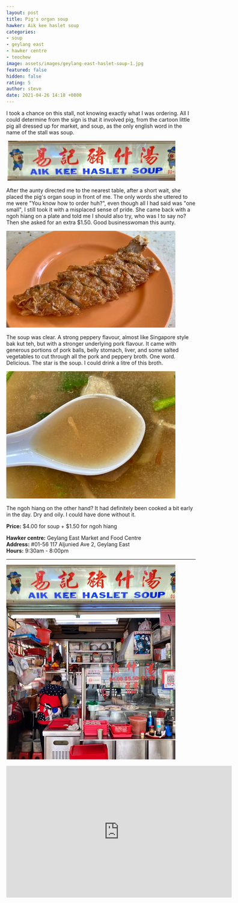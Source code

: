 ```yaml
---
layout: post
title: Pig's organ soup
hawker: Aik kee haslet soup
categories:
- soup
- geylang east
- hawker centre
- teochew
image: assets/images/geylang-east-haslet-soup-1.jpg
featured: false
hidden: false
rating: 5
author: steve
date: 2021-04-26 14:18 +0800
---
```

I took a chance on this stall, not knowing exactly what I was ordering. All I could determine from the sign is that it involved pig, from the cartoon little pig all dressed up for market, and soup, as the only english word in the name of the stall was soup.

![Pig cartoons](/assets/images/geylang-east-haslet-soup-4.jpg "Hey little piggy")

After the aunty directed me to the nearest table, after a short wait, she placed the pig's organ soup in front of me. The only words she uttered to me were "You know how to order huh?", even though all I had said was "one small", I still took it with a misplaced sense of pride. She came back with a ngoh hiang on a plate and told me I should also try, who was I to say no? Then she asked for an extra $1.50. Good businesswoman this aunty.

![ngoh hiang](/assets/images/geylang-east-haslet-soup-2.jpg "Ngoh Hiang")

The soup was clear. A strong peppery flavour, almost like Singapore style bak kut teh, but with a stronger underlying pork flavour. It came with generous portions of pork balls, belly stomach, liver, and some salted vegetables to cut through all the pork and peppery broth. One word. Delicious. The star is the soup. I could drink a litre of this broth.

![The haslet soup](/assets/images/geylang-east-haslet-soup-3.jpg "The haslet soup")

The ngoh hiang on the other hand? It had definitely been cooked a bit early in the day. Dry and oily. I could have done without it.

**Price:** $4.00 for soup + $1.50 for ngoh hiang  

**Hawker centre:** Geylang East Market and Food Centre  
**Address:** #01-56 117 Aljunied Ave 2, Geylang East  
**Hours:** 9:30am - 8:00pm  

***  

![Aik kee haslet soup](/assets/images/geylang-east-haslet-soup-5.jpg "Aik kee haslet soup stall")

<iframe src="https://www.google.com/maps/embed?pb=!1m14!1m8!1m3!1d15955.03458792776!2d103.8866667!3d1.3205556!3m2!1i1024!2i768!4f13.1!3m3!1m2!1s0x0%3A0xcc2ff030e48e23d!2sGeylang%20East%20Market%20%26%20Food%20Centre!5e0!3m2!1sen!2ssg!4v1619145551502!5m2!1sen!2ssg" width="600" height="350" style="border:0;" allowfullscreen="" loading="lazy"></iframe>
